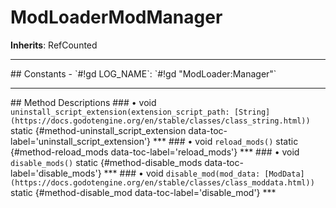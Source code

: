 # ModLoaderModManager
**Inherits**: RefCounted



<hr style="border-width: thick">
## Constants
- `#!gd LOG_NAME`: `#!gd "ModLoader:Manager"`
<hr style="border-width: thick">
## Method Descriptions
### • void <code class="highlight">uninstall_script_extension(extension_script_path: [String](https://docs.godotengine.org/en/stable/classes/class_string.html))</code> static {#method-uninstall_script_extension data-toc-label='uninstall_script_extension'}
***
### • void <code class="highlight">reload_mods()</code> static {#method-reload_mods data-toc-label='reload_mods'}
***
### • void <code class="highlight">disable_mods()</code> static {#method-disable_mods data-toc-label='disable_mods'}
***
### • void <code class="highlight">disable_mod(mod_data: [ModData](https://docs.godotengine.org/en/stable/classes/class_moddata.html))</code> static {#method-disable_mod data-toc-label='disable_mod'}
***
